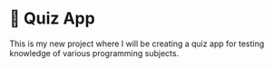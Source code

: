 # 🧠 Quiz App
This is my new project where I will be creating a quiz app for testing knowledge of various programming subjects.
